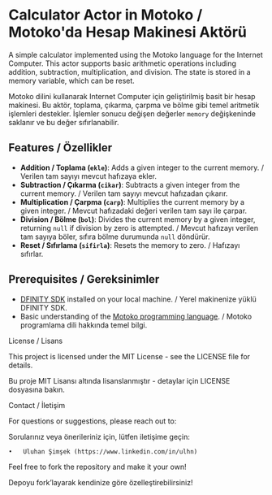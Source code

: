 # Calculator Actor in Motoko / Motoko'da Hesap Makinesi Aktörü

A simple calculator implemented using the Motoko language for the Internet Computer. This actor supports basic arithmetic operations including addition, subtraction, multiplication, and division. The state is stored in a memory variable, which can be reset.

Motoko dilini kullanarak Internet Computer için geliştirilmiş basit bir hesap makinesi. Bu aktör, toplama, çıkarma, çarpma ve bölme gibi temel aritmetik işlemleri destekler. İşlemler sonucu değişen değerler `memory` değişkeninde saklanır ve bu değer sıfırlanabilir.

## Features / Özellikler

- **Addition / Toplama (`ekle`)**: Adds a given integer to the current memory. / Verilen tam sayıyı mevcut hafızaya ekler.
- **Subtraction / Çıkarma (`cikar`)**: Subtracts a given integer from the current memory. / Verilen tam sayıyı mevcut hafızadan çıkarır.
- **Multiplication / Çarpma (`carp`)**: Multiplies the current memory by a given integer. / Mevcut hafızadaki değeri verilen tam sayı ile çarpar.
- **Division / Bölme (`bol`)**: Divides the current memory by a given integer, returning `null` if division by zero is attempted. / Mevcut hafızayı verilen tam sayıya böler, sıfıra bölme durumunda `null` döndürür.
- **Reset / Sıfırlama (`sifirla`)**: Resets the memory to zero. / Hafızayı sıfırlar.

## Prerequisites / Gereksinimler

- [DFINITY SDK](https://smartcontracts.org/docs/developers-guide/install-upgrade-remove.html) installed on your local machine. / Yerel makinenize yüklü DFINITY SDK.
- Basic understanding of the [Motoko programming language](https://smartcontracts.org/docs/language-guide/motoko.html). / Motoko programlama dili hakkında temel bilgi.

License / Lisans

This project is licensed under the MIT License - see the LICENSE file for details.

Bu proje MIT Lisansı altında lisanslanmıştır - detaylar için LICENSE dosyasına bakın.

Contact / İletişim

For questions or suggestions, please reach out to:

Sorularınız veya önerileriniz için, lütfen iletişime geçin:

	•	Uluhan Şimşek (https://www.linkedin.com/in/ulhn)

Feel free to fork the repository and make it your own!

Depoyu fork’layarak kendinize göre özelleştirebilirsiniz!